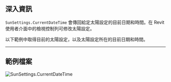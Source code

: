 ## 深入資訊
`SunSettings.CurrentDateTime` 會傳回給定太陽設定的目前日期和時間。在 Revit 使用者介面中的檢視控制列可修改太陽設定。

以下範例中取得目前的太陽設定，以及太陽設定所在的目前日期和時間。
___
## 範例檔案

![SunSettings.CurrentDateTime](./Revit.Elements.SunSettings.CurrentDateTime_img.jpg)
